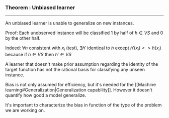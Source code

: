 ### Theorem : Unbiased learner
___ 
An unbiased learner is unable to generalize on new instances.

Proof: 
Each unobserved instance will be classified 1 by half of $h \in VS$ and 0 by the other half.

Indeed:
$\forall h$ consistent with $x_{i}$ (test), $\exists h'$ identical to $h$ except $h'(x_{i})<>h(x_{i})$ because if $h\in VS$ then $h'\in VS$

  

A learner that doesn't make prior assumption regarding the identity of the target function has not the rational basis for classifying any unseen instance.

Bias is not only assumed for efficiency, but it's needed for  the [[Machine learning#Generalization|Generalization capability]]. However it doesn't quantify how good a model generalize.

It's important to characterize the bias in function of the type of the problem we are working on.
